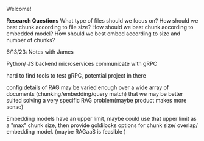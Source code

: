 Welcome!

__Research Questions__
What type of files should we focus on?
How should we best chunk according to file size?
How should we best chunk according to embedded model?
How should we best embed according to size and number of chunks?





6/13/23: Notes with James

Python/ JS backend microservices communicate with gRPC

hard to find tools to test gRPC, potential project in there

config details of RAG may be varied enough over a wide array of documents (chunking/embedding/query match) that we may be better suited solving a very specific RAG problem(maybe product makes more sense)

Embedding models have an upper limit, maybe could use that upper limit as a "max" chunk size, then provide goldilocks options for chunk size/ overlap/ embedding model. (maybe RAGaaS is feasible )

